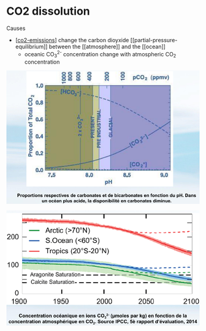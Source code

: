 # CO2 dissolution

Causes
- [[co2-emissions]] change the carbon dioyxide [[partial-pressure-equilibrium]] between the [[atmosphere]] and the [[ocean]]
  - oceanic CO<sub>3</sub><sup>2-</sup> concentration change with atmospheric CO<sub>2</sub> concentration

![C02 dissolution and pH](../img/co2-dissolution-and-ph.png)

![CO2 dissolution and calcium carbonate formation](../img/co2-dissolution-calcium-carbonate-formation.png)



[//begin]: # "Autogenerated link references for markdown compatibility"
[co2-emissions]: co2-emissions.md "CO2 emissions"
[//end]: # "Autogenerated link references"